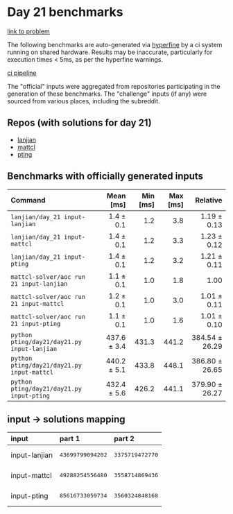 # Day 21 benchmarks

[link to problem](http://adventofcode.com/2022/day/21)

The following benchmarks are auto-generated via [hyperfine](https://github.com/sharkdp/hyperfine) by a ci system running on shared hardware. Results may be inaccurate, particularly for execution times < 5ms, as per the hyperfine warnings.

[ci pipeline](http://ci.papercode.net:8080/teams/aoc2022/pipelines/aoc-compare-2022)

The "official" inputs were aggregated from repositories participating in the generation of these benchmarks. The "challenge" inputs (if any) were sourced from various places, including the subreddit.

## Repos (with solutions for day 21)


- [lanjian](https://github.com/LanJian/aoc-2022)
- [mattcl](https://github.com/mattcl/aoc2022)
- [pting](https://github.com/pting/aoc2022)

## Benchmarks with officially generated inputs
| Command | Mean [ms] | Min [ms] | Max [ms] | Relative |
|:---|---:|---:|---:|---:|
| `lanjian/day_21 input-lanjian` | 1.4 ± 0.1 | 1.2 | 3.8 | 1.19 ± 0.13 |
| `lanjian/day_21 input-mattcl` | 1.4 ± 0.1 | 1.2 | 3.3 | 1.23 ± 0.12 |
| `lanjian/day_21 input-pting` | 1.4 ± 0.1 | 1.2 | 3.2 | 1.21 ± 0.11 |
| `mattcl-solver/aoc run 21 input-lanjian` | 1.1 ± 0.1 | 1.0 | 1.8 | 1.00 |
| `mattcl-solver/aoc run 21 input-mattcl` | 1.2 ± 0.1 | 1.0 | 3.0 | 1.01 ± 0.11 |
| `mattcl-solver/aoc run 21 input-pting` | 1.1 ± 0.1 | 1.0 | 1.6 | 1.01 ± 0.10 |
| `python pting/day21/day21.py input-lanjian` | 437.6 ± 3.4 | 431.3 | 441.2 | 384.54 ± 26.29 |
| `python pting/day21/day21.py input-mattcl` | 440.2 ± 5.1 | 433.8 | 448.1 | 386.80 ± 26.65 |
| `python pting/day21/day21.py input-pting` | 432.4 ± 5.6 | 426.2 | 441.1 | 379.90 ± 26.27 |

## input -> solutions mapping
|input|part 1|part 2|
|:---|:---|:---|
|input-lanjian|<pre>43699799094202</pre>|<pre>3375719472770</pre>|
|input-mattcl|<pre>49288254556480</pre>|<pre>3558714869436</pre>|
|input-pting|<pre>85616733059734</pre>|<pre>3560324848168</pre>|
